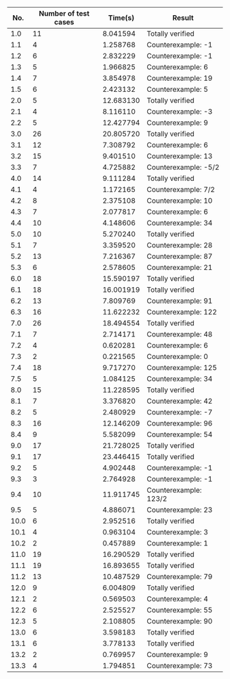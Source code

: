 
| No.   | Number of test cases | Time(s)   | Result            |
|-------|----------------------|-----------|-------------------|
| 1.0   | 11                   | 8.041594  | Totally verified  |
| 1.1   | 4                    | 1.258768  | Counterexample: -1    |
| 1.2   | 6                    | 2.832229  | Counterexample: -1    |
| 1.3   | 5                    | 1.966825  | Counterexample:  6    |
| 1.4   | 7                    | 3.854978  | Counterexample:  19    |
| 1.5   | 6                    | 2.423132  | Counterexample:  5    |
| 2.0   | 5                    | 12.683130 | Totally verified  |
| 2.1   | 4                    | 8.116110  | Counterexample:  -3    |
| 2.2   | 5                    | 12.427794 | Counterexample:  9    |
| 3.0   | 26                   | 20.805720 | Totally verified  |
| 3.1   | 12                   | 7.308792  | Counterexample:  6  |
| 3.2   | 15                   | 9.401510  | Counterexample:  13    |
| 3.3   | 7                    | 4.725882  | Counterexample:  -5/2   |
| 4.0   | 14                   | 9.111284  | Totally verified  |
| 4.1   | 4                    | 1.172165  | Counterexample:  7/2    |
| 4.2   | 8                    | 2.375108  | Counterexample:  10  |
| 4.3   | 7                    | 2.077817  | Counterexample:   6 |
| 4.4   | 10                   | 4.148606  | Counterexample:   34 |
| 5.0   | 10                   | 5.270240  | Totally verified  |
| 5.1   | 7                    | 3.359520  | Counterexample:  28  |
| 5.2   | 13                   | 7.216367  | Counterexample:   87 |
| 5.3   | 6                    | 2.578605  | Counterexample:   21 |
| 6.0   | 18                   | 15.590197 | Totally verified  |
| 6.1   | 18                   | 16.001919 | Totally verified  |
| 6.2   | 13                   | 7.809769  | Counterexample:  91    |
| 6.3   | 16                   | 11.622232 | Counterexample:  122  |
| 7.0   | 26                   | 18.494554 | Totally verified  |
| 7.1   | 7                    | 2.714171  | Counterexample:  48  |
| 7.2   | 4                    | 0.620281  | Counterexample:  6  |
| 7.3   | 2                    | 0.221565  | Counterexample:  0    |
| 7.4   | 18                   | 9.717270  | Counterexample:  125  |
| 7.5   | 5                    | 1.084125  | Counterexample:  34  |
| 8.0   | 15                   | 11.228595 | Totally verified  |
| 8.1   | 7                    | 3.376820  | Counterexample:   42 |
| 8.2   | 5                    | 2.480929  | Counterexample:  -7  |
| 8.3   | 16                   | 12.146209 | Counterexample:  96  |
| 8.4   | 9                    | 5.582099  | Counterexample:   54 |
| 9.0   | 17                   | 21.728025 | Totally verified  |
| 9.1   | 17                   | 23.446415 | Totally verified  |
| 9.2   | 5                    | 4.902448  | Counterexample:  -1  |
| 9.3   | 3                    | 2.764928  | Counterexample:   -1 |
| 9.4   | 10                   | 11.911745 | Counterexample:  123/2  |
| 9.5   | 5                    | 4.886071  | Counterexample:   23 |
| 10.0  | 6                    | 2.952516  | Totally verified  |
| 10.1  | 4                    | 0.963104  | Counterexample: 3   |
| 10.2  | 2                    | 0.457889  | Counterexample:  1  |
| 11.0  | 19                   | 16.290529 | Totally verified  |
| 11.1  | 19                   | 16.893655 | Totally verified  |
| 11.2  | 13                   | 10.487529 | Counterexample:  79    |
| 12.0  | 9                    | 6.004809  | Totally verified  |
| 12.1  | 2                    | 0.569503  | Counterexample:  4 |
| 12.2  | 6                    | 2.525527  | Counterexample:  55    |
| 12.3  | 5                    | 2.108805  | Counterexample:  90    |
| 13.0  | 6                    | 3.598183  | Totally verified  |
| 13.1  | 6                    | 3.778133  | Totally verified  |
| 13.2  | 2                    | 0.769957  | Counterexample:  9    |
| 13.3  | 4                    | 1.794851  | Counterexample:  73  |
